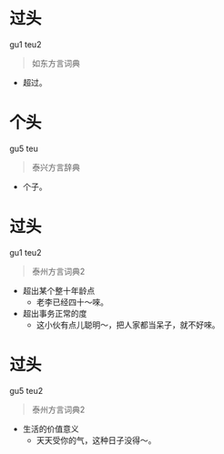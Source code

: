 # 过头
gu1 teu2
> 如东方言词典
- 超过。

# 个头
gu5 teu
> 泰兴方言辞典
- 个子。

# 过头
gu1 teu2
> 泰州方言词典2
- 超出某个整十年龄点
  - 老李已经四十～唻。
- 超出事务正常的度
  - 这小伙有点儿聪明～，把人家都当呆子，就不好唻。

# 过头
gu5 teu2
> 泰州方言词典2
- 生活的价值意义
  - 天天受你的气，这种日子没得～。
